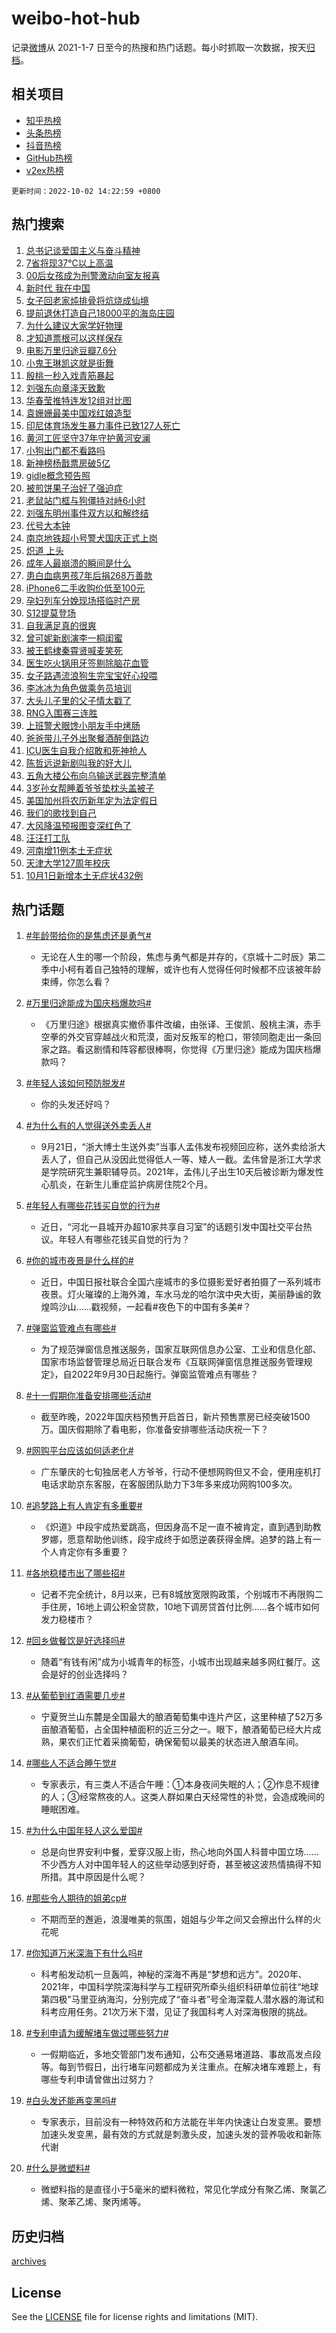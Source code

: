 # weibo-hot-hub

记录[微博](https://www.weibo.com)从 2021-1-7 日至今的热搜和热门话题。每小时抓取一次数据，按天[归档](archives)。

## 相关项目

- [知乎热榜](https://github.com/lonnyzhang423/zhihu-hot-hub)
- [头条热榜](https://github.com/lonnyzhang423/toutiao-hot-hub)
- [抖音热榜](https://github.com/lonnyzhang423/douyin-hot-hub)
- [GitHub热榜](https://github.com/lonnyzhang423/github-hot-hub)
- [v2ex热榜](https://github.com/lonnyzhang423/v2ex-hot-hub)


`更新时间：2022-10-02 14:22:59 +0800`

## 热门搜索

1. [总书记谈爱国主义与奋斗精神](https://m.weibo.cn/search?containerid=100103type%3D1%26t%3D10%26q%3D%23%E6%80%BB%E4%B9%A6%E8%AE%B0%E8%B0%88%E7%88%B1%E5%9B%BD%E4%B8%BB%E4%B9%89%E4%B8%8E%E5%A5%8B%E6%96%97%E7%B2%BE%E7%A5%9E%23&stream_entry_id=51&isnewpage=1&extparam=seat%3D1%26filter_type%3Drealtimehot%26pos%3D0%26cate%3D10103%26dgr%3D0%26c_type%3D51%26display_time%3D1664691778%26pre_seqid%3D1664691505859921328167&luicode=10000011&lfid=106003type%253D25%2526t%253D3%2526disable_hot%253D1%2526filter_type%253Drealtimehot)
1. [7省将现37℃以上高温](https://m.weibo.cn/search?containerid=100103type%3D1%26t%3D10%26q%3D%237%E7%9C%81%E5%B0%86%E7%8E%B037%E2%84%83%E4%BB%A5%E4%B8%8A%E9%AB%98%E6%B8%A9%23&stream_entry_id=31&isnewpage=1&extparam=seat%3D1%26filter_type%3Drealtimehot%26c_type%3D31%26cate%3D0%26flag%3D1%26realpos%3D1%26dgr%3D0%26pos%3D0%26q%3D%25237%25E7%259C%2581%25E5%25B0%2586%25E7%258E%25B037%25E2%2584%2583%25E4%25BB%25A5%25E4%25B8%258A%25E9%25AB%2598%25E6%25B8%25A9%2523%26band_rank%3D1%26lcate%3D5001%26display_time%3D1664691778%26pre_seqid%3D1664691505859921328167&luicode=10000011&lfid=106003type%253D25%2526t%253D3%2526disable_hot%253D1%2526filter_type%253Drealtimehot)
1. [00后女孩成为刑警激动向室友报喜](https://m.weibo.cn/search?containerid=100103type%3D1%26t%3D10%26q%3D%2300%E5%90%8E%E5%A5%B3%E5%AD%A9%E6%88%90%E4%B8%BA%E5%88%91%E8%AD%A6%E6%BF%80%E5%8A%A8%E5%90%91%E5%AE%A4%E5%8F%8B%E6%8A%A5%E5%96%9C%23&stream_entry_id=31&isnewpage=1&extparam=seat%3D1%26filter_type%3Drealtimehot%26c_type%3D31%26cate%3D0%26flag%3D0%26realpos%3D2%26dgr%3D0%26pos%3D1%26q%3D%252300%25E5%2590%258E%25E5%25A5%25B3%25E5%25AD%25A9%25E6%2588%2590%25E4%25B8%25BA%25E5%2588%2591%25E8%25AD%25A6%25E6%25BF%2580%25E5%258A%25A8%25E5%2590%2591%25E5%25AE%25A4%25E5%258F%258B%25E6%258A%25A5%25E5%2596%259C%2523%26band_rank%3D2%26lcate%3D5001%26display_time%3D1664691778%26pre_seqid%3D1664691505859921328167&luicode=10000011&lfid=106003type%253D25%2526t%253D3%2526disable_hot%253D1%2526filter_type%253Drealtimehot)
1. [新时代 我在中国](https://m.weibo.cn/search?containerid=100103type%3D1%26t%3D10%26q%3D%23%E6%96%B0%E6%97%B6%E4%BB%A3+%E6%88%91%E5%9C%A8%E4%B8%AD%E5%9B%BD%23&stream_entry_id=31&isnewpage=1&extparam=seat%3D1%26filter_type%3Drealtimehot%26c_type%3D31%26cate%3D0%26flag%3D0%26realpos%3D3%26dgr%3D0%26pos%3D2%26q%3D%2523%25E6%2596%25B0%25E6%2597%25B6%25E4%25BB%25A3%2520%25E6%2588%2591%25E5%259C%25A8%25E4%25B8%25AD%25E5%259B%25BD%2523%26band_rank%3D3%26lcate%3D5001%26display_time%3D1664691778%26pre_seqid%3D1664691505859921328167&luicode=10000011&lfid=106003type%253D25%2526t%253D3%2526disable_hot%253D1%2526filter_type%253Drealtimehot)
1. [女子回老家炖排骨将炕烧成仙境](https://m.weibo.cn/search?containerid=100103type%3D1%26t%3D10%26q%3D%23%E5%A5%B3%E5%AD%90%E5%9B%9E%E8%80%81%E5%AE%B6%E7%82%96%E6%8E%92%E9%AA%A8%E5%B0%86%E7%82%95%E7%83%A7%E6%88%90%E4%BB%99%E5%A2%83%23&stream_entry_id=31&isnewpage=1&extparam=seat%3D1%26filter_type%3Drealtimehot%26c_type%3D31%26cate%3D0%26flag%3D0%26realpos%3D4%26dgr%3D0%26pos%3D3%26q%3D%2523%25E5%25A5%25B3%25E5%25AD%2590%25E5%259B%259E%25E8%2580%2581%25E5%25AE%25B6%25E7%2582%2596%25E6%258E%2592%25E9%25AA%25A8%25E5%25B0%2586%25E7%2582%2595%25E7%2583%25A7%25E6%2588%2590%25E4%25BB%2599%25E5%25A2%2583%2523%26band_rank%3D4%26lcate%3D5001%26display_time%3D1664691778%26pre_seqid%3D1664691505859921328167&luicode=10000011&lfid=106003type%253D25%2526t%253D3%2526disable_hot%253D1%2526filter_type%253Drealtimehot)
1. [提前退休打造自己18000平的海岛庄园](https://m.weibo.cn/search?containerid=100103type%3D1%26t%3D10%26q%3D%23%E6%8F%90%E5%89%8D%E9%80%80%E4%BC%91%E6%89%93%E9%80%A0%E8%87%AA%E5%B7%B118000%E5%B9%B3%E7%9A%84%E6%B5%B7%E5%B2%9B%E5%BA%84%E5%9B%AD%23&stream_entry_id=31&isnewpage=1&extparam=seat%3D1%26filter_type%3Drealtimehot%26c_type%3D31%26cate%3D0%26flag%3D0%26realpos%3D5%26dgr%3D0%26pos%3D4%26q%3D%2523%25E6%258F%2590%25E5%2589%258D%25E9%2580%2580%25E4%25BC%2591%25E6%2589%2593%25E9%2580%25A0%25E8%2587%25AA%25E5%25B7%25B118000%25E5%25B9%25B3%25E7%259A%2584%25E6%25B5%25B7%25E5%25B2%259B%25E5%25BA%2584%25E5%259B%25AD%2523%26band_rank%3D5%26lcate%3D5001%26display_time%3D1664691778%26pre_seqid%3D1664691505859921328167&luicode=10000011&lfid=106003type%253D25%2526t%253D3%2526disable_hot%253D1%2526filter_type%253Drealtimehot)
1. [为什么建议大家学好物理](https://m.weibo.cn/search?containerid=100103type%3D1%26t%3D10%26q%3D%23%E4%B8%BA%E4%BB%80%E4%B9%88%E5%BB%BA%E8%AE%AE%E5%A4%A7%E5%AE%B6%E5%AD%A6%E5%A5%BD%E7%89%A9%E7%90%86%23&stream_entry_id=31&isnewpage=1&extparam=seat%3D1%26filter_type%3Drealtimehot%26c_type%3D31%26cate%3D0%26flag%3D0%26realpos%3D6%26dgr%3D0%26pos%3D5%26q%3D%2523%25E4%25B8%25BA%25E4%25BB%2580%25E4%25B9%2588%25E5%25BB%25BA%25E8%25AE%25AE%25E5%25A4%25A7%25E5%25AE%25B6%25E5%25AD%25A6%25E5%25A5%25BD%25E7%2589%25A9%25E7%2590%2586%2523%26band_rank%3D6%26lcate%3D5001%26display_time%3D1664691778%26pre_seqid%3D1664691505859921328167&luicode=10000011&lfid=106003type%253D25%2526t%253D3%2526disable_hot%253D1%2526filter_type%253Drealtimehot)
1. [才知道票根可以这样保存](https://m.weibo.cn/search?containerid=100103type%3D1%26t%3D10%26q%3D%23%E6%89%8D%E7%9F%A5%E9%81%93%E7%A5%A8%E6%A0%B9%E5%8F%AF%E4%BB%A5%E8%BF%99%E6%A0%B7%E4%BF%9D%E5%AD%98%23&stream_entry_id=31&isnewpage=1&extparam=seat%3D1%26filter_type%3Drealtimehot%26c_type%3D31%26cate%3D0%26flag%3D0%26realpos%3D7%26dgr%3D0%26pos%3D6%26q%3D%2523%25E6%2589%258D%25E7%259F%25A5%25E9%2581%2593%25E7%25A5%25A8%25E6%25A0%25B9%25E5%258F%25AF%25E4%25BB%25A5%25E8%25BF%2599%25E6%25A0%25B7%25E4%25BF%259D%25E5%25AD%2598%2523%26band_rank%3D7%26lcate%3D5001%26display_time%3D1664691778%26pre_seqid%3D1664691505859921328167&luicode=10000011&lfid=106003type%253D25%2526t%253D3%2526disable_hot%253D1%2526filter_type%253Drealtimehot)
1. [电影万里归途豆瓣7.6分](https://m.weibo.cn/search?containerid=100103type%3D1%26t%3D10%26q%3D%23%E7%94%B5%E5%BD%B1%E4%B8%87%E9%87%8C%E5%BD%92%E9%80%94%E8%B1%86%E7%93%A37.6%E5%88%86%23&stream_entry_id=31&isnewpage=1&extparam=seat%3D1%26filter_type%3Drealtimehot%26c_type%3D31%26cate%3D0%26flag%3D0%26realpos%3D8%26dgr%3D0%26pos%3D7%26q%3D%2523%25E7%2594%25B5%25E5%25BD%25B1%25E4%25B8%2587%25E9%2587%258C%25E5%25BD%2592%25E9%2580%2594%25E8%25B1%2586%25E7%2593%25A37.6%25E5%2588%2586%2523%26band_rank%3D8%26lcate%3D5001%26display_time%3D1664691778%26pre_seqid%3D1664691505859921328167&luicode=10000011&lfid=106003type%253D25%2526t%253D3%2526disable_hot%253D1%2526filter_type%253Drealtimehot)
1. [小鬼王琳凯这就是街舞](https://m.weibo.cn/search?containerid=100103type%3D1%26t%3D10%26q%3D%23%E5%B0%8F%E9%AC%BC%E7%8E%8B%E7%90%B3%E5%87%AF%E8%BF%99%E5%B0%B1%E6%98%AF%E8%A1%97%E8%88%9E%23&stream_entry_id=31&isnewpage=1&extparam=seat%3D1%26filter_type%3Drealtimehot%26c_type%3D31%26cate%3D0%26flag%3D0%26realpos%3D9%26dgr%3D0%26pos%3D8%26q%3D%2523%25E5%25B0%258F%25E9%25AC%25BC%25E7%258E%258B%25E7%2590%25B3%25E5%2587%25AF%25E8%25BF%2599%25E5%25B0%25B1%25E6%2598%25AF%25E8%25A1%2597%25E8%2588%259E%2523%26band_rank%3D9%26lcate%3D5001%26display_time%3D1664691778%26pre_seqid%3D1664691505859921328167&luicode=10000011&lfid=106003type%253D25%2526t%253D3%2526disable_hot%253D1%2526filter_type%253Drealtimehot)
1. [殷桃一秒入戏青筋暴起](https://m.weibo.cn/search?containerid=100103type%3D1%26t%3D10%26q%3D%23%E6%AE%B7%E6%A1%83%E4%B8%80%E7%A7%92%E5%85%A5%E6%88%8F%E9%9D%92%E7%AD%8B%E6%9A%B4%E8%B5%B7%23&stream_entry_id=31&isnewpage=1&extparam=seat%3D1%26filter_type%3Drealtimehot%26c_type%3D31%26cate%3D0%26flag%3D1%26realpos%3D10%26dgr%3D0%26pos%3D9%26q%3D%2523%25E6%25AE%25B7%25E6%25A1%2583%25E4%25B8%2580%25E7%25A7%2592%25E5%2585%25A5%25E6%2588%258F%25E9%259D%2592%25E7%25AD%258B%25E6%259A%25B4%25E8%25B5%25B7%2523%26band_rank%3D10%26lcate%3D5001%26display_time%3D1664691778%26pre_seqid%3D1664691505859921328167&luicode=10000011&lfid=106003type%253D25%2526t%253D3%2526disable_hot%253D1%2526filter_type%253Drealtimehot)
1. [刘强东向章泽天致歉](https://m.weibo.cn/search?containerid=100103type%3D1%26t%3D10%26q%3D%23%E5%88%98%E5%BC%BA%E4%B8%9C%E5%90%91%E7%AB%A0%E6%B3%BD%E5%A4%A9%E8%87%B4%E6%AD%89%23&stream_entry_id=31&isnewpage=1&extparam=seat%3D1%26filter_type%3Drealtimehot%26c_type%3D31%26cate%3D0%26flag%3D1%26realpos%3D11%26dgr%3D0%26pos%3D10%26q%3D%2523%25E5%2588%2598%25E5%25BC%25BA%25E4%25B8%259C%25E5%2590%2591%25E7%25AB%25A0%25E6%25B3%25BD%25E5%25A4%25A9%25E8%2587%25B4%25E6%25AD%2589%2523%26band_rank%3D11%26lcate%3D5001%26display_time%3D1664691778%26pre_seqid%3D1664691505859921328167&luicode=10000011&lfid=106003type%253D25%2526t%253D3%2526disable_hot%253D1%2526filter_type%253Drealtimehot)
1. [华春莹推特连发12组对比图](https://m.weibo.cn/search?containerid=100103type%3D1%26t%3D10%26q%3D%23%E5%8D%8E%E6%98%A5%E8%8E%B9%E6%8E%A8%E7%89%B9%E8%BF%9E%E5%8F%9112%E7%BB%84%E5%AF%B9%E6%AF%94%E5%9B%BE%23&stream_entry_id=31&isnewpage=1&extparam=seat%3D1%26filter_type%3Drealtimehot%26c_type%3D31%26cate%3D0%26flag%3D1%26realpos%3D12%26dgr%3D0%26pos%3D11%26q%3D%2523%25E5%258D%258E%25E6%2598%25A5%25E8%258E%25B9%25E6%258E%25A8%25E7%2589%25B9%25E8%25BF%259E%25E5%258F%259112%25E7%25BB%2584%25E5%25AF%25B9%25E6%25AF%2594%25E5%259B%25BE%2523%26band_rank%3D12%26lcate%3D5001%26display_time%3D1664691778%26pre_seqid%3D1664691505859921328167&luicode=10000011&lfid=106003type%253D25%2526t%253D3%2526disable_hot%253D1%2526filter_type%253Drealtimehot)
1. [袁姗姗最美中国戏红娘造型](https://m.weibo.cn/search?containerid=100103type%3D1%26t%3D10%26q%3D%23%E8%A2%81%E5%A7%97%E5%A7%97%E6%9C%80%E7%BE%8E%E4%B8%AD%E5%9B%BD%E6%88%8F%E7%BA%A2%E5%A8%98%E9%80%A0%E5%9E%8B%23&stream_entry_id=31&isnewpage=1&extparam=seat%3D1%26filter_type%3Drealtimehot%26c_type%3D31%26cate%3D0%26flag%3D0%26realpos%3D13%26dgr%3D0%26pos%3D12%26q%3D%2523%25E8%25A2%2581%25E5%25A7%2597%25E5%25A7%2597%25E6%259C%2580%25E7%25BE%258E%25E4%25B8%25AD%25E5%259B%25BD%25E6%2588%258F%25E7%25BA%25A2%25E5%25A8%2598%25E9%2580%25A0%25E5%259E%258B%2523%26band_rank%3D13%26lcate%3D5001%26display_time%3D1664691778%26pre_seqid%3D1664691505859921328167&luicode=10000011&lfid=106003type%253D25%2526t%253D3%2526disable_hot%253D1%2526filter_type%253Drealtimehot)
1. [印尼体育场发生暴力事件已致127人死亡](https://m.weibo.cn/search?containerid=100103type%3D1%26t%3D10%26q%3D%23%E5%8D%B0%E5%B0%BC%E4%BD%93%E8%82%B2%E5%9C%BA%E5%8F%91%E7%94%9F%E6%9A%B4%E5%8A%9B%E4%BA%8B%E4%BB%B6%E5%B7%B2%E8%87%B4127%E4%BA%BA%E6%AD%BB%E4%BA%A1%23&stream_entry_id=31&isnewpage=1&extparam=seat%3D1%26filter_type%3Drealtimehot%26c_type%3D31%26cate%3D0%26flag%3D0%26realpos%3D14%26dgr%3D0%26pos%3D13%26q%3D%2523%25E5%258D%25B0%25E5%25B0%25BC%25E4%25BD%2593%25E8%2582%25B2%25E5%259C%25BA%25E5%258F%2591%25E7%2594%259F%25E6%259A%25B4%25E5%258A%259B%25E4%25BA%258B%25E4%25BB%25B6%25E5%25B7%25B2%25E8%2587%25B4127%25E4%25BA%25BA%25E6%25AD%25BB%25E4%25BA%25A1%2523%26band_rank%3D14%26lcate%3D5001%26display_time%3D1664691778%26pre_seqid%3D1664691505859921328167&luicode=10000011&lfid=106003type%253D25%2526t%253D3%2526disable_hot%253D1%2526filter_type%253Drealtimehot)
1. [黄河工匠坚守37年守护黄河安澜](https://m.weibo.cn/search?containerid=100103type%3D1%26t%3D10%26q%3D%23%E9%BB%84%E6%B2%B3%E5%B7%A5%E5%8C%A0%E5%9D%9A%E5%AE%8837%E5%B9%B4%E5%AE%88%E6%8A%A4%E9%BB%84%E6%B2%B3%E5%AE%89%E6%BE%9C%23&stream_entry_id=31&isnewpage=1&extparam=seat%3D1%26filter_type%3Drealtimehot%26c_type%3D31%26cate%3D0%26adid%3D167691%26flag%3D0%26realpos%3D15%26dgr%3D0%26pos%3D14%26q%3D%2523%25E9%25BB%2584%25E6%25B2%25B3%25E5%25B7%25A5%25E5%258C%25A0%25E5%259D%259A%25E5%25AE%258837%25E5%25B9%25B4%25E5%25AE%2588%25E6%258A%25A4%25E9%25BB%2584%25E6%25B2%25B3%25E5%25AE%2589%25E6%25BE%259C%2523%26band_rank%3D15%26lcate%3D5001%26display_time%3D1664691778%26pre_seqid%3D1664691505859921328167&luicode=10000011&lfid=106003type%253D25%2526t%253D3%2526disable_hot%253D1%2526filter_type%253Drealtimehot)
1. [小狗出门都不看路吗](https://m.weibo.cn/search?containerid=100103type%3D1%26t%3D10%26q%3D%23%E5%B0%8F%E7%8B%97%E5%87%BA%E9%97%A8%E9%83%BD%E4%B8%8D%E7%9C%8B%E8%B7%AF%E5%90%97%23&stream_entry_id=31&isnewpage=1&extparam=seat%3D1%26filter_type%3Drealtimehot%26c_type%3D31%26cate%3D0%26flag%3D0%26realpos%3D16%26dgr%3D0%26pos%3D15%26q%3D%2523%25E5%25B0%258F%25E7%258B%2597%25E5%2587%25BA%25E9%2597%25A8%25E9%2583%25BD%25E4%25B8%258D%25E7%259C%258B%25E8%25B7%25AF%25E5%2590%2597%2523%26band_rank%3D16%26lcate%3D5001%26display_time%3D1664691778%26pre_seqid%3D1664691505859921328167&luicode=10000011&lfid=106003type%253D25%2526t%253D3%2526disable_hot%253D1%2526filter_type%253Drealtimehot)
1. [新神榜杨戬票房破5亿](https://m.weibo.cn/search?containerid=100103type%3D1%26t%3D10%26q%3D%23%E6%96%B0%E7%A5%9E%E6%A6%9C%E6%9D%A8%E6%88%AC%E7%A5%A8%E6%88%BF%E7%A0%B45%E4%BA%BF%23&stream_entry_id=31&isnewpage=1&extparam=seat%3D1%26filter_type%3Drealtimehot%26c_type%3D31%26cate%3D0%26flag%3D1%26realpos%3D17%26dgr%3D0%26pos%3D16%26q%3D%2523%25E6%2596%25B0%25E7%25A5%259E%25E6%25A6%259C%25E6%259D%25A8%25E6%2588%25AC%25E7%25A5%25A8%25E6%2588%25BF%25E7%25A0%25B45%25E4%25BA%25BF%2523%26band_rank%3D17%26lcate%3D5001%26display_time%3D1664691778%26pre_seqid%3D1664691505859921328167&luicode=10000011&lfid=106003type%253D25%2526t%253D3%2526disable_hot%253D1%2526filter_type%253Drealtimehot)
1. [gidle概念预告照](https://m.weibo.cn/search?containerid=100103type%3D1%26t%3D10%26q%3D%23gidle%E6%A6%82%E5%BF%B5%E9%A2%84%E5%91%8A%E7%85%A7%23&stream_entry_id=31&isnewpage=1&extparam=seat%3D1%26filter_type%3Drealtimehot%26c_type%3D31%26cate%3D0%26flag%3D0%26realpos%3D18%26dgr%3D0%26pos%3D17%26q%3D%2523gidle%25E6%25A6%2582%25E5%25BF%25B5%25E9%25A2%2584%25E5%2591%258A%25E7%2585%25A7%2523%26band_rank%3D18%26lcate%3D5001%26display_time%3D1664691778%26pre_seqid%3D1664691505859921328167&luicode=10000011&lfid=106003type%253D25%2526t%253D3%2526disable_hot%253D1%2526filter_type%253Drealtimehot)
1. [被煎饼果子治好了强迫症](https://m.weibo.cn/search?containerid=100103type%3D1%26t%3D10%26q%3D%23%E8%A2%AB%E7%85%8E%E9%A5%BC%E6%9E%9C%E5%AD%90%E6%B2%BB%E5%A5%BD%E4%BA%86%E5%BC%BA%E8%BF%AB%E7%97%87%23&stream_entry_id=31&isnewpage=1&extparam=seat%3D1%26filter_type%3Drealtimehot%26c_type%3D31%26cate%3D0%26flag%3D0%26realpos%3D19%26dgr%3D0%26pos%3D18%26q%3D%2523%25E8%25A2%25AB%25E7%2585%258E%25E9%25A5%25BC%25E6%259E%259C%25E5%25AD%2590%25E6%25B2%25BB%25E5%25A5%25BD%25E4%25BA%2586%25E5%25BC%25BA%25E8%25BF%25AB%25E7%2597%2587%2523%26band_rank%3D19%26lcate%3D5001%26display_time%3D1664691778%26pre_seqid%3D1664691505859921328167&luicode=10000011&lfid=106003type%253D25%2526t%253D3%2526disable_hot%253D1%2526filter_type%253Drealtimehot)
1. [老鼠站门框与狗僵持对峙6小时](https://m.weibo.cn/search?containerid=100103type%3D1%26t%3D10%26q%3D%23%E8%80%81%E9%BC%A0%E7%AB%99%E9%97%A8%E6%A1%86%E4%B8%8E%E7%8B%97%E5%83%B5%E6%8C%81%E5%AF%B9%E5%B3%996%E5%B0%8F%E6%97%B6%23&stream_entry_id=31&isnewpage=1&extparam=seat%3D1%26filter_type%3Drealtimehot%26c_type%3D31%26cate%3D0%26flag%3D1%26realpos%3D20%26dgr%3D0%26pos%3D19%26q%3D%2523%25E8%2580%2581%25E9%25BC%25A0%25E7%25AB%2599%25E9%2597%25A8%25E6%25A1%2586%25E4%25B8%258E%25E7%258B%2597%25E5%2583%25B5%25E6%258C%2581%25E5%25AF%25B9%25E5%25B3%25996%25E5%25B0%258F%25E6%2597%25B6%2523%26band_rank%3D20%26lcate%3D5001%26display_time%3D1664691778%26pre_seqid%3D1664691505859921328167&luicode=10000011&lfid=106003type%253D25%2526t%253D3%2526disable_hot%253D1%2526filter_type%253Drealtimehot)
1. [刘强东明州事件双方以和解终结](https://m.weibo.cn/search?containerid=100103type%3D1%26t%3D10%26q%3D%23%E5%88%98%E5%BC%BA%E4%B8%9C%E6%98%8E%E5%B7%9E%E4%BA%8B%E4%BB%B6%E5%8F%8C%E6%96%B9%E4%BB%A5%E5%92%8C%E8%A7%A3%E7%BB%88%E7%BB%93%23&stream_entry_id=31&isnewpage=1&extparam=seat%3D1%26filter_type%3Drealtimehot%26c_type%3D31%26cate%3D0%26flag%3D2%26realpos%3D21%26dgr%3D0%26pos%3D20%26q%3D%2523%25E5%2588%2598%25E5%25BC%25BA%25E4%25B8%259C%25E6%2598%258E%25E5%25B7%259E%25E4%25BA%258B%25E4%25BB%25B6%25E5%258F%258C%25E6%2596%25B9%25E4%25BB%25A5%25E5%2592%258C%25E8%25A7%25A3%25E7%25BB%2588%25E7%25BB%2593%2523%26band_rank%3D21%26lcate%3D5001%26display_time%3D1664691778%26pre_seqid%3D1664691505859921328167&luicode=10000011&lfid=106003type%253D25%2526t%253D3%2526disable_hot%253D1%2526filter_type%253Drealtimehot)
1. [代号大本钟](https://m.weibo.cn/search?containerid=100103type%3D1%26t%3D10%26q%3D%23%E4%BB%A3%E5%8F%B7%E5%A4%A7%E6%9C%AC%E9%92%9F%23&stream_entry_id=31&isnewpage=1&extparam=seat%3D1%26filter_type%3Drealtimehot%26c_type%3D31%26cate%3D0%26flag%3D1%26realpos%3D22%26dgr%3D0%26pos%3D21%26q%3D%2523%25E4%25BB%25A3%25E5%258F%25B7%25E5%25A4%25A7%25E6%259C%25AC%25E9%2592%259F%2523%26band_rank%3D22%26lcate%3D5001%26display_time%3D1664691778%26pre_seqid%3D1664691505859921328167&luicode=10000011&lfid=106003type%253D25%2526t%253D3%2526disable_hot%253D1%2526filter_type%253Drealtimehot)
1. [南京地铁超小号警犬国庆正式上岗](https://m.weibo.cn/search?containerid=100103type%3D1%26t%3D10%26q%3D%23%E5%8D%97%E4%BA%AC%E5%9C%B0%E9%93%81%E8%B6%85%E5%B0%8F%E5%8F%B7%E8%AD%A6%E7%8A%AC%E5%9B%BD%E5%BA%86%E6%AD%A3%E5%BC%8F%E4%B8%8A%E5%B2%97%23&stream_entry_id=31&isnewpage=1&extparam=seat%3D1%26filter_type%3Drealtimehot%26c_type%3D31%26cate%3D0%26flag%3D0%26realpos%3D23%26dgr%3D0%26pos%3D22%26q%3D%2523%25E5%258D%2597%25E4%25BA%25AC%25E5%259C%25B0%25E9%2593%2581%25E8%25B6%2585%25E5%25B0%258F%25E5%258F%25B7%25E8%25AD%25A6%25E7%258A%25AC%25E5%259B%25BD%25E5%25BA%2586%25E6%25AD%25A3%25E5%25BC%258F%25E4%25B8%258A%25E5%25B2%2597%2523%26band_rank%3D23%26lcate%3D5001%26display_time%3D1664691778%26pre_seqid%3D1664691505859921328167&luicode=10000011&lfid=106003type%253D25%2526t%253D3%2526disable_hot%253D1%2526filter_type%253Drealtimehot)
1. [炽道 上头](https://m.weibo.cn/search?containerid=100103type%3D1%26t%3D10%26q%3D%E7%82%BD%E9%81%93+%E4%B8%8A%E5%A4%B4&stream_entry_id=31&isnewpage=1&extparam=seat%3D1%26filter_type%3Drealtimehot%26c_type%3D31%26cate%3D0%26flag%3D0%26realpos%3D24%26dgr%3D0%26pos%3D23%26q%3D%25E7%2582%25BD%25E9%2581%2593%2520%25E4%25B8%258A%25E5%25A4%25B4%26band_rank%3D24%26lcate%3D5001%26display_time%3D1664691778%26pre_seqid%3D1664691505859921328167&luicode=10000011&lfid=106003type%253D25%2526t%253D3%2526disable_hot%253D1%2526filter_type%253Drealtimehot)
1. [成年人最崩溃的瞬间是什么](https://m.weibo.cn/search?containerid=100103type%3D1%26t%3D10%26q%3D%23%E6%88%90%E5%B9%B4%E4%BA%BA%E6%9C%80%E5%B4%A9%E6%BA%83%E7%9A%84%E7%9E%AC%E9%97%B4%E6%98%AF%E4%BB%80%E4%B9%88%23&stream_entry_id=31&isnewpage=1&extparam=seat%3D1%26filter_type%3Drealtimehot%26c_type%3D31%26cate%3D0%26flag%3D0%26realpos%3D25%26dgr%3D0%26pos%3D24%26q%3D%2523%25E6%2588%2590%25E5%25B9%25B4%25E4%25BA%25BA%25E6%259C%2580%25E5%25B4%25A9%25E6%25BA%2583%25E7%259A%2584%25E7%259E%25AC%25E9%2597%25B4%25E6%2598%25AF%25E4%25BB%2580%25E4%25B9%2588%2523%26band_rank%3D25%26lcate%3D5001%26display_time%3D1664691778%26pre_seqid%3D1664691505859921328167&luicode=10000011&lfid=106003type%253D25%2526t%253D3%2526disable_hot%253D1%2526filter_type%253Drealtimehot)
1. [患白血病男孩7年后捐268万善款](https://m.weibo.cn/search?containerid=100103type%3D1%26t%3D10%26q%3D%23%E6%82%A3%E7%99%BD%E8%A1%80%E7%97%85%E7%94%B7%E5%AD%A97%E5%B9%B4%E5%90%8E%E6%8D%90268%E4%B8%87%E5%96%84%E6%AC%BE%23&stream_entry_id=31&isnewpage=1&extparam=seat%3D1%26filter_type%3Drealtimehot%26c_type%3D31%26cate%3D0%26flag%3D1%26realpos%3D26%26dgr%3D0%26pos%3D25%26q%3D%2523%25E6%2582%25A3%25E7%2599%25BD%25E8%25A1%2580%25E7%2597%2585%25E7%2594%25B7%25E5%25AD%25A97%25E5%25B9%25B4%25E5%2590%258E%25E6%258D%2590268%25E4%25B8%2587%25E5%2596%2584%25E6%25AC%25BE%2523%26band_rank%3D26%26lcate%3D5001%26display_time%3D1664691778%26pre_seqid%3D1664691505859921328167&luicode=10000011&lfid=106003type%253D25%2526t%253D3%2526disable_hot%253D1%2526filter_type%253Drealtimehot)
1. [iPhone6二手收购价低至100元](https://m.weibo.cn/search?containerid=100103type%3D1%26t%3D10%26q%3D%23iPhone6%E4%BA%8C%E6%89%8B%E6%94%B6%E8%B4%AD%E4%BB%B7%E4%BD%8E%E8%87%B3100%E5%85%83%23&stream_entry_id=31&isnewpage=1&extparam=seat%3D1%26filter_type%3Drealtimehot%26c_type%3D31%26cate%3D0%26flag%3D0%26realpos%3D27%26dgr%3D0%26pos%3D26%26q%3D%2523iPhone6%25E4%25BA%258C%25E6%2589%258B%25E6%2594%25B6%25E8%25B4%25AD%25E4%25BB%25B7%25E4%25BD%258E%25E8%2587%25B3100%25E5%2585%2583%2523%26band_rank%3D27%26lcate%3D5001%26display_time%3D1664691778%26pre_seqid%3D1664691505859921328167&luicode=10000011&lfid=106003type%253D25%2526t%253D3%2526disable_hot%253D1%2526filter_type%253Drealtimehot)
1. [孕妇列车分娩现场搭临时产房](https://m.weibo.cn/search?containerid=100103type%3D1%26t%3D10%26q%3D%23%E5%AD%95%E5%A6%87%E5%88%97%E8%BD%A6%E5%88%86%E5%A8%A9%E7%8E%B0%E5%9C%BA%E6%90%AD%E4%B8%B4%E6%97%B6%E4%BA%A7%E6%88%BF%23&stream_entry_id=31&isnewpage=1&extparam=seat%3D1%26filter_type%3Drealtimehot%26c_type%3D31%26cate%3D0%26flag%3D0%26realpos%3D28%26dgr%3D0%26pos%3D27%26q%3D%2523%25E5%25AD%2595%25E5%25A6%2587%25E5%2588%2597%25E8%25BD%25A6%25E5%2588%2586%25E5%25A8%25A9%25E7%258E%25B0%25E5%259C%25BA%25E6%2590%25AD%25E4%25B8%25B4%25E6%2597%25B6%25E4%25BA%25A7%25E6%2588%25BF%2523%26band_rank%3D28%26lcate%3D5001%26display_time%3D1664691778%26pre_seqid%3D1664691505859921328167&luicode=10000011&lfid=106003type%253D25%2526t%253D3%2526disable_hot%253D1%2526filter_type%253Drealtimehot)
1. [S12提莫登场](https://m.weibo.cn/search?containerid=100103type%3D1%26t%3D10%26q%3D%23S12%E6%8F%90%E8%8E%AB%E7%99%BB%E5%9C%BA%23&stream_entry_id=31&isnewpage=1&extparam=seat%3D1%26filter_type%3Drealtimehot%26c_type%3D31%26cate%3D0%26flag%3D0%26realpos%3D29%26dgr%3D0%26pos%3D28%26q%3D%2523S12%25E6%258F%2590%25E8%258E%25AB%25E7%2599%25BB%25E5%259C%25BA%2523%26band_rank%3D29%26lcate%3D5001%26display_time%3D1664691778%26pre_seqid%3D1664691505859921328167&luicode=10000011&lfid=106003type%253D25%2526t%253D3%2526disable_hot%253D1%2526filter_type%253Drealtimehot)
1. [自我满足真的很爽](https://m.weibo.cn/search?containerid=100103type%3D1%26t%3D10%26q%3D%23%E8%87%AA%E6%88%91%E6%BB%A1%E8%B6%B3%E7%9C%9F%E7%9A%84%E5%BE%88%E7%88%BD%23&stream_entry_id=31&isnewpage=1&extparam=seat%3D1%26filter_type%3Drealtimehot%26c_type%3D31%26cate%3D0%26flag%3D0%26realpos%3D30%26dgr%3D0%26pos%3D29%26q%3D%2523%25E8%2587%25AA%25E6%2588%2591%25E6%25BB%25A1%25E8%25B6%25B3%25E7%259C%259F%25E7%259A%2584%25E5%25BE%2588%25E7%2588%25BD%2523%26band_rank%3D30%26lcate%3D5001%26display_time%3D1664691778%26pre_seqid%3D1664691505859921328167&luicode=10000011&lfid=106003type%253D25%2526t%253D3%2526disable_hot%253D1%2526filter_type%253Drealtimehot)
1. [曾可妮新剧演李一桐闺蜜](https://m.weibo.cn/search?containerid=100103type%3D1%26t%3D10%26q%3D%23%E6%9B%BE%E5%8F%AF%E5%A6%AE%E6%96%B0%E5%89%A7%E6%BC%94%E6%9D%8E%E4%B8%80%E6%A1%90%E9%97%BA%E8%9C%9C%23&stream_entry_id=31&isnewpage=1&extparam=seat%3D1%26filter_type%3Drealtimehot%26c_type%3D31%26cate%3D0%26flag%3D0%26realpos%3D31%26dgr%3D0%26pos%3D30%26q%3D%2523%25E6%259B%25BE%25E5%258F%25AF%25E5%25A6%25AE%25E6%2596%25B0%25E5%2589%25A7%25E6%25BC%2594%25E6%259D%258E%25E4%25B8%2580%25E6%25A1%2590%25E9%2597%25BA%25E8%259C%259C%2523%26band_rank%3D31%26lcate%3D5001%26display_time%3D1664691778%26pre_seqid%3D1664691505859921328167&luicode=10000011&lfid=106003type%253D25%2526t%253D3%2526disable_hot%253D1%2526filter_type%253Drealtimehot)
1. [被王鹤棣秦霄贤喊麦笑死](https://m.weibo.cn/search?containerid=100103type%3D1%26t%3D10%26q%3D%23%E8%A2%AB%E7%8E%8B%E9%B9%A4%E6%A3%A3%E7%A7%A6%E9%9C%84%E8%B4%A4%E5%96%8A%E9%BA%A6%E7%AC%91%E6%AD%BB%23&stream_entry_id=31&isnewpage=1&extparam=seat%3D1%26filter_type%3Drealtimehot%26c_type%3D31%26cate%3D0%26flag%3D0%26realpos%3D32%26dgr%3D0%26pos%3D31%26q%3D%2523%25E8%25A2%25AB%25E7%258E%258B%25E9%25B9%25A4%25E6%25A3%25A3%25E7%25A7%25A6%25E9%259C%2584%25E8%25B4%25A4%25E5%2596%258A%25E9%25BA%25A6%25E7%25AC%2591%25E6%25AD%25BB%2523%26band_rank%3D32%26lcate%3D5001%26display_time%3D1664691778%26pre_seqid%3D1664691505859921328167&luicode=10000011&lfid=106003type%253D25%2526t%253D3%2526disable_hot%253D1%2526filter_type%253Drealtimehot)
1. [医生吃火锅用牙签剔除脑花血管](https://m.weibo.cn/search?containerid=100103type%3D1%26t%3D10%26q%3D%23%E5%8C%BB%E7%94%9F%E5%90%83%E7%81%AB%E9%94%85%E7%94%A8%E7%89%99%E7%AD%BE%E5%89%94%E9%99%A4%E8%84%91%E8%8A%B1%E8%A1%80%E7%AE%A1%23&stream_entry_id=31&isnewpage=1&extparam=seat%3D1%26filter_type%3Drealtimehot%26c_type%3D31%26cate%3D0%26flag%3D0%26realpos%3D33%26dgr%3D0%26pos%3D32%26q%3D%2523%25E5%258C%25BB%25E7%2594%259F%25E5%2590%2583%25E7%2581%25AB%25E9%2594%2585%25E7%2594%25A8%25E7%2589%2599%25E7%25AD%25BE%25E5%2589%2594%25E9%2599%25A4%25E8%2584%2591%25E8%258A%25B1%25E8%25A1%2580%25E7%25AE%25A1%2523%26band_rank%3D33%26lcate%3D5001%26display_time%3D1664691778%26pre_seqid%3D1664691505859921328167&luicode=10000011&lfid=106003type%253D25%2526t%253D3%2526disable_hot%253D1%2526filter_type%253Drealtimehot)
1. [女子路遇流浪狗生完宝宝好心投喂](https://m.weibo.cn/search?containerid=100103type%3D1%26t%3D10%26q%3D%23%E5%A5%B3%E5%AD%90%E8%B7%AF%E9%81%87%E6%B5%81%E6%B5%AA%E7%8B%97%E7%94%9F%E5%AE%8C%E5%AE%9D%E5%AE%9D%E5%A5%BD%E5%BF%83%E6%8A%95%E5%96%82%23&stream_entry_id=31&isnewpage=1&extparam=seat%3D1%26filter_type%3Drealtimehot%26c_type%3D31%26cate%3D0%26flag%3D1%26realpos%3D34%26dgr%3D0%26pos%3D33%26q%3D%2523%25E5%25A5%25B3%25E5%25AD%2590%25E8%25B7%25AF%25E9%2581%2587%25E6%25B5%2581%25E6%25B5%25AA%25E7%258B%2597%25E7%2594%259F%25E5%25AE%258C%25E5%25AE%259D%25E5%25AE%259D%25E5%25A5%25BD%25E5%25BF%2583%25E6%258A%2595%25E5%2596%2582%2523%26band_rank%3D34%26lcate%3D5001%26display_time%3D1664691778%26pre_seqid%3D1664691505859921328167&luicode=10000011&lfid=106003type%253D25%2526t%253D3%2526disable_hot%253D1%2526filter_type%253Drealtimehot)
1. [李冰冰为角色做乘务员培训](https://m.weibo.cn/search?containerid=100103type%3D1%26t%3D10%26q%3D%23%E6%9D%8E%E5%86%B0%E5%86%B0%E4%B8%BA%E8%A7%92%E8%89%B2%E5%81%9A%E4%B9%98%E5%8A%A1%E5%91%98%E5%9F%B9%E8%AE%AD%23&stream_entry_id=31&isnewpage=1&extparam=seat%3D1%26filter_type%3Drealtimehot%26c_type%3D31%26cate%3D0%26flag%3D1%26realpos%3D35%26dgr%3D0%26pos%3D34%26q%3D%2523%25E6%259D%258E%25E5%2586%25B0%25E5%2586%25B0%25E4%25B8%25BA%25E8%25A7%2592%25E8%2589%25B2%25E5%2581%259A%25E4%25B9%2598%25E5%258A%25A1%25E5%2591%2598%25E5%259F%25B9%25E8%25AE%25AD%2523%26band_rank%3D35%26lcate%3D5001%26display_time%3D1664691778%26pre_seqid%3D1664691505859921328167&luicode=10000011&lfid=106003type%253D25%2526t%253D3%2526disable_hot%253D1%2526filter_type%253Drealtimehot)
1. [大头儿子里的父子情太戳了](https://m.weibo.cn/search?containerid=100103type%3D1%26t%3D10%26q%3D%23%E5%A4%A7%E5%A4%B4%E5%84%BF%E5%AD%90%E9%87%8C%E7%9A%84%E7%88%B6%E5%AD%90%E6%83%85%E5%A4%AA%E6%88%B3%E4%BA%86%23&stream_entry_id=31&isnewpage=1&extparam=seat%3D1%26filter_type%3Drealtimehot%26c_type%3D31%26cate%3D0%26flag%3D0%26realpos%3D36%26dgr%3D0%26pos%3D35%26q%3D%2523%25E5%25A4%25A7%25E5%25A4%25B4%25E5%2584%25BF%25E5%25AD%2590%25E9%2587%258C%25E7%259A%2584%25E7%2588%25B6%25E5%25AD%2590%25E6%2583%2585%25E5%25A4%25AA%25E6%2588%25B3%25E4%25BA%2586%2523%26band_rank%3D36%26lcate%3D5001%26display_time%3D1664691778%26pre_seqid%3D1664691505859921328167&luicode=10000011&lfid=106003type%253D25%2526t%253D3%2526disable_hot%253D1%2526filter_type%253Drealtimehot)
1. [RNG入围赛三连胜](https://m.weibo.cn/search?containerid=100103type%3D1%26t%3D10%26q%3D%23RNG%E5%85%A5%E5%9B%B4%E8%B5%9B%E4%B8%89%E8%BF%9E%E8%83%9C%23&stream_entry_id=31&isnewpage=1&extparam=seat%3D1%26filter_type%3Drealtimehot%26c_type%3D31%26cate%3D0%26flag%3D0%26realpos%3D37%26dgr%3D0%26pos%3D36%26q%3D%2523RNG%25E5%2585%25A5%25E5%259B%25B4%25E8%25B5%259B%25E4%25B8%2589%25E8%25BF%259E%25E8%2583%259C%2523%26band_rank%3D37%26lcate%3D5001%26display_time%3D1664691778%26pre_seqid%3D1664691505859921328167&luicode=10000011&lfid=106003type%253D25%2526t%253D3%2526disable_hot%253D1%2526filter_type%253Drealtimehot)
1. [上班警犬眼馋小朋友手中烤肠](https://m.weibo.cn/search?containerid=100103type%3D1%26t%3D10%26q%3D%23%E4%B8%8A%E7%8F%AD%E8%AD%A6%E7%8A%AC%E7%9C%BC%E9%A6%8B%E5%B0%8F%E6%9C%8B%E5%8F%8B%E6%89%8B%E4%B8%AD%E7%83%A4%E8%82%A0%23&stream_entry_id=31&isnewpage=1&extparam=seat%3D1%26filter_type%3Drealtimehot%26c_type%3D31%26cate%3D0%26flag%3D0%26realpos%3D38%26dgr%3D0%26pos%3D37%26q%3D%2523%25E4%25B8%258A%25E7%258F%25AD%25E8%25AD%25A6%25E7%258A%25AC%25E7%259C%25BC%25E9%25A6%258B%25E5%25B0%258F%25E6%259C%258B%25E5%258F%258B%25E6%2589%258B%25E4%25B8%25AD%25E7%2583%25A4%25E8%2582%25A0%2523%26band_rank%3D38%26lcate%3D5001%26display_time%3D1664691778%26pre_seqid%3D1664691505859921328167&luicode=10000011&lfid=106003type%253D25%2526t%253D3%2526disable_hot%253D1%2526filter_type%253Drealtimehot)
1. [爸爸带儿子外出聚餐酒醉倒路边](https://m.weibo.cn/search?containerid=100103type%3D1%26t%3D10%26q%3D%23%E7%88%B8%E7%88%B8%E5%B8%A6%E5%84%BF%E5%AD%90%E5%A4%96%E5%87%BA%E8%81%9A%E9%A4%90%E9%85%92%E9%86%89%E5%80%92%E8%B7%AF%E8%BE%B9%23&stream_entry_id=31&isnewpage=1&extparam=seat%3D1%26filter_type%3Drealtimehot%26c_type%3D31%26cate%3D0%26flag%3D0%26realpos%3D39%26dgr%3D0%26pos%3D38%26q%3D%2523%25E7%2588%25B8%25E7%2588%25B8%25E5%25B8%25A6%25E5%2584%25BF%25E5%25AD%2590%25E5%25A4%2596%25E5%2587%25BA%25E8%2581%259A%25E9%25A4%2590%25E9%2585%2592%25E9%2586%2589%25E5%2580%2592%25E8%25B7%25AF%25E8%25BE%25B9%2523%26band_rank%3D39%26lcate%3D5001%26display_time%3D1664691778%26pre_seqid%3D1664691505859921328167&luicode=10000011&lfid=106003type%253D25%2526t%253D3%2526disable_hot%253D1%2526filter_type%253Drealtimehot)
1. [ICU医生自我介绍敢和死神抢人](https://m.weibo.cn/search?containerid=100103type%3D1%26t%3D10%26q%3D%23ICU%E5%8C%BB%E7%94%9F%E8%87%AA%E6%88%91%E4%BB%8B%E7%BB%8D%E6%95%A2%E5%92%8C%E6%AD%BB%E7%A5%9E%E6%8A%A2%E4%BA%BA%23&stream_entry_id=31&isnewpage=1&extparam=seat%3D1%26filter_type%3Drealtimehot%26c_type%3D31%26cate%3D0%26flag%3D0%26realpos%3D40%26dgr%3D0%26pos%3D39%26q%3D%2523ICU%25E5%258C%25BB%25E7%2594%259F%25E8%2587%25AA%25E6%2588%2591%25E4%25BB%258B%25E7%25BB%258D%25E6%2595%25A2%25E5%2592%258C%25E6%25AD%25BB%25E7%25A5%259E%25E6%258A%25A2%25E4%25BA%25BA%2523%26band_rank%3D40%26lcate%3D5001%26display_time%3D1664691778%26pre_seqid%3D1664691505859921328167&luicode=10000011&lfid=106003type%253D25%2526t%253D3%2526disable_hot%253D1%2526filter_type%253Drealtimehot)
1. [陈哲远说新剧叫我的好大儿](https://m.weibo.cn/search?containerid=100103type%3D1%26t%3D10%26q%3D%23%E9%99%88%E5%93%B2%E8%BF%9C%E8%AF%B4%E6%96%B0%E5%89%A7%E5%8F%AB%E6%88%91%E7%9A%84%E5%A5%BD%E5%A4%A7%E5%84%BF%23&stream_entry_id=31&isnewpage=1&extparam=seat%3D1%26filter_type%3Drealtimehot%26c_type%3D31%26cate%3D0%26flag%3D0%26realpos%3D41%26dgr%3D0%26pos%3D40%26q%3D%2523%25E9%2599%2588%25E5%2593%25B2%25E8%25BF%259C%25E8%25AF%25B4%25E6%2596%25B0%25E5%2589%25A7%25E5%258F%25AB%25E6%2588%2591%25E7%259A%2584%25E5%25A5%25BD%25E5%25A4%25A7%25E5%2584%25BF%2523%26band_rank%3D41%26lcate%3D5001%26display_time%3D1664691778%26pre_seqid%3D1664691505859921328167&luicode=10000011&lfid=106003type%253D25%2526t%253D3%2526disable_hot%253D1%2526filter_type%253Drealtimehot)
1. [五角大楼公布向乌输送武器完整清单](https://m.weibo.cn/search?containerid=100103type%3D1%26t%3D10%26q%3D%23%E4%BA%94%E8%A7%92%E5%A4%A7%E6%A5%BC%E5%85%AC%E5%B8%83%E5%90%91%E4%B9%8C%E8%BE%93%E9%80%81%E6%AD%A6%E5%99%A8%E5%AE%8C%E6%95%B4%E6%B8%85%E5%8D%95%23&stream_entry_id=31&isnewpage=1&extparam=seat%3D1%26filter_type%3Drealtimehot%26c_type%3D31%26cate%3D0%26flag%3D0%26realpos%3D42%26dgr%3D0%26pos%3D41%26q%3D%2523%25E4%25BA%2594%25E8%25A7%2592%25E5%25A4%25A7%25E6%25A5%25BC%25E5%2585%25AC%25E5%25B8%2583%25E5%2590%2591%25E4%25B9%258C%25E8%25BE%2593%25E9%2580%2581%25E6%25AD%25A6%25E5%2599%25A8%25E5%25AE%258C%25E6%2595%25B4%25E6%25B8%2585%25E5%258D%2595%2523%26band_rank%3D42%26lcate%3D5001%26display_time%3D1664691778%26pre_seqid%3D1664691505859921328167&luicode=10000011&lfid=106003type%253D25%2526t%253D3%2526disable_hot%253D1%2526filter_type%253Drealtimehot)
1. [3岁孙女帮睡着爷爷垫枕头盖被子](https://m.weibo.cn/search?containerid=100103type%3D1%26t%3D10%26q%3D%233%E5%B2%81%E5%AD%99%E5%A5%B3%E5%B8%AE%E7%9D%A1%E7%9D%80%E7%88%B7%E7%88%B7%E5%9E%AB%E6%9E%95%E5%A4%B4%E7%9B%96%E8%A2%AB%E5%AD%90%23&stream_entry_id=31&isnewpage=1&extparam=seat%3D1%26filter_type%3Drealtimehot%26c_type%3D31%26cate%3D0%26flag%3D0%26realpos%3D43%26dgr%3D0%26pos%3D42%26q%3D%25233%25E5%25B2%2581%25E5%25AD%2599%25E5%25A5%25B3%25E5%25B8%25AE%25E7%259D%25A1%25E7%259D%2580%25E7%2588%25B7%25E7%2588%25B7%25E5%259E%25AB%25E6%259E%2595%25E5%25A4%25B4%25E7%259B%2596%25E8%25A2%25AB%25E5%25AD%2590%2523%26band_rank%3D43%26lcate%3D5001%26display_time%3D1664691778%26pre_seqid%3D1664691505859921328167&luicode=10000011&lfid=106003type%253D25%2526t%253D3%2526disable_hot%253D1%2526filter_type%253Drealtimehot)
1. [美国加州将农历新年定为法定假日](https://m.weibo.cn/search?containerid=100103type%3D1%26t%3D10%26q%3D%23%E7%BE%8E%E5%9B%BD%E5%8A%A0%E5%B7%9E%E5%B0%86%E5%86%9C%E5%8E%86%E6%96%B0%E5%B9%B4%E5%AE%9A%E4%B8%BA%E6%B3%95%E5%AE%9A%E5%81%87%E6%97%A5%23&stream_entry_id=31&isnewpage=1&extparam=seat%3D1%26filter_type%3Drealtimehot%26c_type%3D31%26cate%3D0%26flag%3D0%26realpos%3D44%26dgr%3D0%26pos%3D43%26q%3D%2523%25E7%25BE%258E%25E5%259B%25BD%25E5%258A%25A0%25E5%25B7%259E%25E5%25B0%2586%25E5%2586%259C%25E5%258E%2586%25E6%2596%25B0%25E5%25B9%25B4%25E5%25AE%259A%25E4%25B8%25BA%25E6%25B3%2595%25E5%25AE%259A%25E5%2581%2587%25E6%2597%25A5%2523%26band_rank%3D44%26lcate%3D5001%26display_time%3D1664691778%26pre_seqid%3D1664691505859921328167&luicode=10000011&lfid=106003type%253D25%2526t%253D3%2526disable_hot%253D1%2526filter_type%253Drealtimehot)
1. [我们的歌找到自己](https://m.weibo.cn/search?containerid=100103type%3D1%26t%3D10%26q%3D%23%E6%88%91%E4%BB%AC%E7%9A%84%E6%AD%8C%E6%89%BE%E5%88%B0%E8%87%AA%E5%B7%B1%23&stream_entry_id=31&isnewpage=1&extparam=seat%3D1%26filter_type%3Drealtimehot%26c_type%3D31%26cate%3D0%26flag%3D1%26realpos%3D45%26dgr%3D0%26pos%3D44%26q%3D%2523%25E6%2588%2591%25E4%25BB%25AC%25E7%259A%2584%25E6%25AD%258C%25E6%2589%25BE%25E5%2588%25B0%25E8%2587%25AA%25E5%25B7%25B1%2523%26band_rank%3D45%26lcate%3D5001%26display_time%3D1664691778%26pre_seqid%3D1664691505859921328167&luicode=10000011&lfid=106003type%253D25%2526t%253D3%2526disable_hot%253D1%2526filter_type%253Drealtimehot)
1. [大风降温预报图变深红色了](https://m.weibo.cn/search?containerid=100103type%3D1%26t%3D10%26q%3D%23%E5%A4%A7%E9%A3%8E%E9%99%8D%E6%B8%A9%E9%A2%84%E6%8A%A5%E5%9B%BE%E5%8F%98%E6%B7%B1%E7%BA%A2%E8%89%B2%E4%BA%86%23&stream_entry_id=31&isnewpage=1&extparam=seat%3D1%26filter_type%3Drealtimehot%26c_type%3D31%26cate%3D0%26flag%3D1%26realpos%3D46%26dgr%3D0%26pos%3D45%26q%3D%2523%25E5%25A4%25A7%25E9%25A3%258E%25E9%2599%258D%25E6%25B8%25A9%25E9%25A2%2584%25E6%258A%25A5%25E5%259B%25BE%25E5%258F%2598%25E6%25B7%25B1%25E7%25BA%25A2%25E8%2589%25B2%25E4%25BA%2586%2523%26band_rank%3D46%26lcate%3D5001%26display_time%3D1664691778%26pre_seqid%3D1664691505859921328167&luicode=10000011&lfid=106003type%253D25%2526t%253D3%2526disable_hot%253D1%2526filter_type%253Drealtimehot)
1. [汪汪打工队](https://m.weibo.cn/search?containerid=100103type%3D1%26t%3D10%26q%3D%23%E6%B1%AA%E6%B1%AA%E6%89%93%E5%B7%A5%E9%98%9F%23&stream_entry_id=31&isnewpage=1&extparam=seat%3D1%26filter_type%3Drealtimehot%26c_type%3D31%26cate%3D0%26flag%3D0%26realpos%3D47%26dgr%3D0%26pos%3D46%26q%3D%2523%25E6%25B1%25AA%25E6%25B1%25AA%25E6%2589%2593%25E5%25B7%25A5%25E9%2598%259F%2523%26band_rank%3D47%26lcate%3D5001%26display_time%3D1664691778%26pre_seqid%3D1664691505859921328167&luicode=10000011&lfid=106003type%253D25%2526t%253D3%2526disable_hot%253D1%2526filter_type%253Drealtimehot)
1. [河南增11例本土无症状](https://m.weibo.cn/search?containerid=100103type%3D1%26t%3D10%26q%3D%23%E6%B2%B3%E5%8D%97%E5%A2%9E11%E4%BE%8B%E6%9C%AC%E5%9C%9F%E6%97%A0%E7%97%87%E7%8A%B6%23&stream_entry_id=31&isnewpage=1&extparam=seat%3D1%26filter_type%3Drealtimehot%26c_type%3D31%26cate%3D0%26flag%3D0%26realpos%3D48%26dgr%3D0%26pos%3D47%26q%3D%2523%25E6%25B2%25B3%25E5%258D%2597%25E5%25A2%259E11%25E4%25BE%258B%25E6%259C%25AC%25E5%259C%259F%25E6%2597%25A0%25E7%2597%2587%25E7%258A%25B6%2523%26band_rank%3D48%26lcate%3D5001%26display_time%3D1664691778%26pre_seqid%3D1664691505859921328167&luicode=10000011&lfid=106003type%253D25%2526t%253D3%2526disable_hot%253D1%2526filter_type%253Drealtimehot)
1. [天津大学127周年校庆](https://m.weibo.cn/search?containerid=100103type%3D1%26t%3D10%26q%3D%23%E5%A4%A9%E6%B4%A5%E5%A4%A7%E5%AD%A6127%E5%91%A8%E5%B9%B4%E6%A0%A1%E5%BA%86%23&stream_entry_id=31&isnewpage=1&extparam=seat%3D1%26filter_type%3Drealtimehot%26c_type%3D31%26cate%3D0%26flag%3D1%26realpos%3D49%26dgr%3D0%26pos%3D48%26q%3D%2523%25E5%25A4%25A9%25E6%25B4%25A5%25E5%25A4%25A7%25E5%25AD%25A6127%25E5%2591%25A8%25E5%25B9%25B4%25E6%25A0%25A1%25E5%25BA%2586%2523%26band_rank%3D49%26lcate%3D5001%26display_time%3D1664691778%26pre_seqid%3D1664691505859921328167&luicode=10000011&lfid=106003type%253D25%2526t%253D3%2526disable_hot%253D1%2526filter_type%253Drealtimehot)
1. [10月1日新增本土无症状432例](https://m.weibo.cn/search?containerid=100103type%3D1%26t%3D10%26q%3D%2310%E6%9C%881%E6%97%A5%E6%96%B0%E5%A2%9E%E6%9C%AC%E5%9C%9F%E6%97%A0%E7%97%87%E7%8A%B6432%E4%BE%8B%23&stream_entry_id=31&isnewpage=1&extparam=seat%3D1%26filter_type%3Drealtimehot%26c_type%3D31%26cate%3D0%26flag%3D0%26realpos%3D50%26dgr%3D0%26pos%3D49%26q%3D%252310%25E6%259C%25881%25E6%2597%25A5%25E6%2596%25B0%25E5%25A2%259E%25E6%259C%25AC%25E5%259C%259F%25E6%2597%25A0%25E7%2597%2587%25E7%258A%25B6432%25E4%25BE%258B%2523%26band_rank%3D50%26lcate%3D5001%26display_time%3D1664691778%26pre_seqid%3D1664691505859921328167&luicode=10000011&lfid=106003type%253D25%2526t%253D3%2526disable_hot%253D1%2526filter_type%253Drealtimehot)

## 热门话题

1. [#年龄带给你的是焦虑还是勇气#](https://m.weibo.cn/search?containerid=231522type%3D1%26t%3D10%26q%3D%23%E5%B9%B4%E9%BE%84%E5%B8%A6%E7%BB%99%E4%BD%A0%E7%9A%84%E6%98%AF%E7%84%A6%E8%99%91%E8%BF%98%E6%98%AF%E5%8B%87%E6%B0%94%23&stream_entry_id=128&isnewpage=1&extparam=seat%3D1%26dgr%3D0%26c_type%3D128%26unitid%3D1664619638229%26cate%3D5004%26pos%3D1-0-0%26lcate%3D5004%26display_time%3D1664691779%26pre_seqid%3D16646917790420227843126&luicode=10000011&lfid=231648_-_4)
    - 无论在人生的哪一个阶段，焦虑与勇气都是并存的，《京城十二时辰》第二季中小柯有着自己独特的理解，或许也有人觉得任何时候都不应该被年龄束缚，你怎么看？

1. [#万里归途能成为国庆档爆款吗#](https://m.weibo.cn/search?containerid=231522type%3D1%26t%3D10%26q%3D%23%E4%B8%87%E9%87%8C%E5%BD%92%E9%80%94%E8%83%BD%E6%88%90%E4%B8%BA%E5%9B%BD%E5%BA%86%E6%A1%A3%E7%88%86%E6%AC%BE%E5%90%97%23&stream_entry_id=128&isnewpage=1&extparam=seat%3D1%26dgr%3D0%26c_type%3D128%26unitid%3D44847%26cate%3D5004%26pos%3D1-0-1%26lcate%3D5004%26display_time%3D1664691779%26pre_seqid%3D16646917790420227843126&luicode=10000011&lfid=231648_-_4)
    - 《万里归途》根据真实撤侨事件改编，由张译、王俊凯、殷桃主演，赤手空拳的外交官穿越战火和荒漠，面对反叛军的枪口，带领同胞走出一条回家之路。看这剧情和阵容都很棒啊，你觉得《万里归途》能成为国庆档爆款吗？

1. [#年轻人该如何预防脱发#](https://m.weibo.cn/search?containerid=231522type%3D1%26t%3D10%26q%3D%23%E5%B9%B4%E8%BD%BB%E4%BA%BA%E8%AF%A5%E5%A6%82%E4%BD%95%E9%A2%84%E9%98%B2%E8%84%B1%E5%8F%91%23&stream_entry_id=128&isnewpage=1&extparam=seat%3D1%26dgr%3D0%26c_type%3D128%26unitid%3D44834%26cate%3D5004%26pos%3D1-0-2%26lcate%3D5004%26display_time%3D1664691779%26pre_seqid%3D16646917790420227843126&luicode=10000011&lfid=231648_-_4)
    - 你的头发还好吗？

1. [#为什么有的人觉得送外卖丢人#](https://m.weibo.cn/search?containerid=231522type%3D1%26t%3D10%26q%3D%23%E4%B8%BA%E4%BB%80%E4%B9%88%E6%9C%89%E7%9A%84%E4%BA%BA%E8%A7%89%E5%BE%97%E9%80%81%E5%A4%96%E5%8D%96%E4%B8%A2%E4%BA%BA%23&stream_entry_id=128&isnewpage=1&extparam=seat%3D1%26dgr%3D0%26c_type%3D128%26unitid%3D44828%26cate%3D5004%26pos%3D1-0-3%26lcate%3D5004%26display_time%3D1664691779%26pre_seqid%3D16646917790420227843126&luicode=10000011&lfid=231648_-_4)
    - 9月21日，“浙大博士生送外卖”当事人孟伟发布视频回应称，送外卖给浙大丢人了，但自己从没因此觉得低人一等、矮人一截。孟伟曾是浙江大学求是学院研究生兼职辅导员。2021年，孟伟儿子出生10天后被诊断为爆发性心肌炎，在新生儿重症监护病房住院2个月。

1. [#年轻人有哪些花钱买自觉的行为#](https://m.weibo.cn/search?containerid=231522type%3D1%26t%3D10%26q%3D%23%E5%B9%B4%E8%BD%BB%E4%BA%BA%E6%9C%89%E5%93%AA%E4%BA%9B%E8%8A%B1%E9%92%B1%E4%B9%B0%E8%87%AA%E8%A7%89%E7%9A%84%E8%A1%8C%E4%B8%BA%23&stream_entry_id=128&isnewpage=1&extparam=seat%3D1%26dgr%3D0%26c_type%3D128%26unitid%3D44838%26cate%3D5004%26pos%3D1-0-4%26lcate%3D5004%26display_time%3D1664691779%26pre_seqid%3D16646917790420227843126&luicode=10000011&lfid=231648_-_4)
    - 近日，“河北一县城开办超10家共享自习室”的话题引发中国社交平台热议。年轻人有哪些花钱买自觉的行为？

1. [#你的城市夜景是什么样的#](https://m.weibo.cn/search?containerid=231522type%3D1%26t%3D10%26q%3D%23%E4%BD%A0%E7%9A%84%E5%9F%8E%E5%B8%82%E5%A4%9C%E6%99%AF%E6%98%AF%E4%BB%80%E4%B9%88%E6%A0%B7%E7%9A%84%23&stream_entry_id=128&isnewpage=1&extparam=seat%3D1%26dgr%3D0%26c_type%3D128%26unitid%3D1664550361363%26cate%3D5004%26pos%3D1-0-5%26lcate%3D5004%26display_time%3D1664691779%26pre_seqid%3D16646917790420227843126&luicode=10000011&lfid=231648_-_4)
    - 近日，中国日报社联合全国六座城市的多位摄影爱好者拍摄了一系列城市夜景。灯火璀璨的上海外滩，车水马龙的哈尔滨中央大街，美丽静谧的敦煌鸣沙山......戳视频，一起看#夜色下的中国有多美#？

1. [#弹窗监管难点有哪些#](https://m.weibo.cn/search?containerid=231522type%3D1%26t%3D10%26q%3D%23%E5%BC%B9%E7%AA%97%E7%9B%91%E7%AE%A1%E9%9A%BE%E7%82%B9%E6%9C%89%E5%93%AA%E4%BA%9B%23&stream_entry_id=128&isnewpage=1&extparam=seat%3D1%26dgr%3D0%26c_type%3D128%26unitid%3D44839%26cate%3D5004%26pos%3D1-0-6%26lcate%3D5004%26display_time%3D1664691779%26pre_seqid%3D16646917790420227843126&luicode=10000011&lfid=231648_-_4)
    - 为了规范弹窗信息推送服务，国家互联网信息办公室、工业和信息化部、国家市场监督管理总局近日联合发布《互联网弹窗信息推送服务管理规定》，自2022年9月30日起施行。弹窗监管难点有哪些？

1. [#十一假期你准备安排哪些活动#](https://m.weibo.cn/search?containerid=231522type%3D1%26t%3D10%26q%3D%23%E5%8D%81%E4%B8%80%E5%81%87%E6%9C%9F%E4%BD%A0%E5%87%86%E5%A4%87%E5%AE%89%E6%8E%92%E5%93%AA%E4%BA%9B%E6%B4%BB%E5%8A%A8%23&stream_entry_id=128&isnewpage=1&extparam=seat%3D1%26dgr%3D0%26c_type%3D128%26unitid%3D44829%26cate%3D5004%26pos%3D1-0-7%26lcate%3D5004%26display_time%3D1664691779%26pre_seqid%3D16646917790420227843126&luicode=10000011&lfid=231648_-_4)
    - 截至昨晚，2022年国庆档预售开启首日，新片预售票房已经突破1500万。国庆假期除了看电影，你准备安排哪些活动庆祝一下？

1. [#网购平台应该如何适老化#](https://m.weibo.cn/search?containerid=231522type%3D1%26t%3D10%26q%3D%23%E7%BD%91%E8%B4%AD%E5%B9%B3%E5%8F%B0%E5%BA%94%E8%AF%A5%E5%A6%82%E4%BD%95%E9%80%82%E8%80%81%E5%8C%96%23&stream_entry_id=128&isnewpage=1&extparam=seat%3D1%26dgr%3D0%26c_type%3D128%26unitid%3D44831%26cate%3D5004%26pos%3D1-0-8%26lcate%3D5004%26display_time%3D1664691779%26pre_seqid%3D16646917790420227843126&luicode=10000011&lfid=231648_-_4)
    - 广东肇庆的七旬独居老人方爷爷，行动不便想网购但又不会，便用座机打电话求助京东客服，在客服团队助力下3年多来成功网购100多次。

1. [#追梦路上有人肯定有多重要#](https://m.weibo.cn/search?containerid=231522type%3D1%26t%3D10%26q%3D%23%E8%BF%BD%E6%A2%A6%E8%B7%AF%E4%B8%8A%E6%9C%89%E4%BA%BA%E8%82%AF%E5%AE%9A%E6%9C%89%E5%A4%9A%E9%87%8D%E8%A6%81%23&stream_entry_id=128&isnewpage=1&extparam=seat%3D1%26dgr%3D0%26c_type%3D128%26unitid%3D1664625637915%26cate%3D5004%26pos%3D1-0-9%26lcate%3D5004%26display_time%3D1664691779%26pre_seqid%3D16646917790420227843126&luicode=10000011&lfid=231648_-_4)
    - 《炽道》中段宇成热爱跳高，但因身高不足一直不被肯定，直到遇到助教罗娜，愿意帮助他训练，段宇成终于如愿逆袭获得金牌。追梦的路上有一个人肯定你有多重要？

1. [#各地稳楼市出了哪些招#](https://m.weibo.cn/search?containerid=231522type%3D1%26t%3D10%26q%3D%23%E5%90%84%E5%9C%B0%E7%A8%B3%E6%A5%BC%E5%B8%82%E5%87%BA%E4%BA%86%E5%93%AA%E4%BA%9B%E6%8B%9B%23&stream_entry_id=128&isnewpage=1&extparam=seat%3D1%26dgr%3D0%26c_type%3D128%26unitid%3D44840%26cate%3D5004%26pos%3D1-0-10%26lcate%3D5004%26display_time%3D1664691779%26pre_seqid%3D16646917790420227843126&luicode=10000011&lfid=231648_-_4)
    - 记者不完全统计，8月以来，已有8城放宽限购政策，个别城市不再限购二手住房，16地上调公积金贷款，10地下调房贷首付比例……各个城市如何发力稳楼市？

1. [#回乡做餐饮是好选择吗#](https://m.weibo.cn/search?containerid=231522type%3D1%26t%3D10%26q%3D%23%E5%9B%9E%E4%B9%A1%E5%81%9A%E9%A4%90%E9%A5%AE%E6%98%AF%E5%A5%BD%E9%80%89%E6%8B%A9%E5%90%97%23&stream_entry_id=128&isnewpage=1&extparam=seat%3D1%26dgr%3D0%26c_type%3D128%26unitid%3D44821%26cate%3D5004%26pos%3D1-0-11%26lcate%3D5004%26display_time%3D1664691779%26pre_seqid%3D16646917790420227843126&luicode=10000011&lfid=231648_-_4)
    - 随着“有钱有闲”成为小城青年的标签，小城市出现越来越多网红餐厅。这会是好的创业选择吗？

1. [#从葡萄到红酒需要几步#](https://m.weibo.cn/search?containerid=231522type%3D1%26t%3D10%26q%3D%23%E4%BB%8E%E8%91%A1%E8%90%84%E5%88%B0%E7%BA%A2%E9%85%92%E9%9C%80%E8%A6%81%E5%87%A0%E6%AD%A5%23&stream_entry_id=128&isnewpage=1&extparam=seat%3D1%26dgr%3D0%26c_type%3D128%26unitid%3D44836%26cate%3D5004%26pos%3D1-0-12%26lcate%3D5004%26display_time%3D1664691779%26pre_seqid%3D16646917790420227843126&luicode=10000011&lfid=231648_-_4)
    - 宁夏贺兰山东麓是全国最大的酿酒葡萄集中连片产区，这里种植了52万多亩酿酒葡萄，占全国种植面积的近三分之一。眼下，酿酒葡萄已经大片成熟，果农们正忙着采摘葡萄，确保葡萄以最美的状态进入酿酒车间。

1. [#哪些人不适合睡午觉#](https://m.weibo.cn/search?containerid=231522type%3D1%26t%3D10%26q%3D%23%E5%93%AA%E4%BA%9B%E4%BA%BA%E4%B8%8D%E9%80%82%E5%90%88%E7%9D%A1%E5%8D%88%E8%A7%89%23&stream_entry_id=128&isnewpage=1&extparam=seat%3D1%26dgr%3D0%26c_type%3D128%26unitid%3D44843%26cate%3D5004%26pos%3D1-0-13%26lcate%3D5004%26display_time%3D1664691779%26pre_seqid%3D16646917790420227843126&luicode=10000011&lfid=231648_-_4)
    - 专家表示，有三类人不适合午睡：①本身夜间失眠的人；②作息不规律的人；③经常熬夜的人。这类人群如果白天经常性的补觉，会造成晚间的睡眠困难。

1. [#为什么中国年轻人这么爱国#](https://m.weibo.cn/search?containerid=231522type%3D1%26t%3D10%26q%3D%23%E4%B8%BA%E4%BB%80%E4%B9%88%E4%B8%AD%E5%9B%BD%E5%B9%B4%E8%BD%BB%E4%BA%BA%E8%BF%99%E4%B9%88%E7%88%B1%E5%9B%BD%23&stream_entry_id=128&isnewpage=1&extparam=seat%3D1%26dgr%3D0%26c_type%3D128%26unitid%3D1664594450296%26cate%3D5004%26pos%3D1-0-14%26lcate%3D5004%26display_time%3D1664691779%26pre_seqid%3D16646917790420227843126&luicode=10000011&lfid=231648_-_4)
    - 总是向世界安利中餐，爱穿汉服上街，热心地向外国人科普中国立场……不少西方人对中国年轻人的这些举动感到好奇，甚至被这波热情搞得不知所措。其中原因是什么呢？

1. [#那些令人期待的姐弟cp#](https://m.weibo.cn/search?containerid=231522type%3D1%26t%3D10%26q%3D%23%E9%82%A3%E4%BA%9B%E4%BB%A4%E4%BA%BA%E6%9C%9F%E5%BE%85%E7%9A%84%E5%A7%90%E5%BC%9Fcp%23&stream_entry_id=128&isnewpage=1&extparam=seat%3D1%26dgr%3D0%26c_type%3D128%26unitid%3D44846%26cate%3D5004%26pos%3D1-0-15%26lcate%3D5004%26display_time%3D1664691779%26pre_seqid%3D16646917790420227843126&luicode=10000011&lfid=231648_-_4)
    - 不期而至的邂逅，浪漫唯美的氛围，姐姐与少年之间又会擦出什么样的火花呢

1. [#你知道万米深海下有什么吗#](https://m.weibo.cn/search?containerid=231522type%3D1%26t%3D10%26q%3D%23%E4%BD%A0%E7%9F%A5%E9%81%93%E4%B8%87%E7%B1%B3%E6%B7%B1%E6%B5%B7%E4%B8%8B%E6%9C%89%E4%BB%80%E4%B9%88%E5%90%97%23&stream_entry_id=128&isnewpage=1&extparam=seat%3D1%26dgr%3D0%26c_type%3D128%26unitid%3D44824%26cate%3D5004%26pos%3D1-0-16%26lcate%3D5004%26display_time%3D1664691779%26pre_seqid%3D16646917790420227843126&luicode=10000011&lfid=231648_-_4)
    - 科考船发动机一旦轰鸣，神秘的深海不再是“梦想和远方”。2020年、2021年，中国科学院深海科学与工程研究所牵头组织科研单位前往“地球第四极”马里亚纳海沟，分别完成了“奋斗者”号全海深载人潜水器的海试和科考应用任务。21次万米下潜，见证了我国科考人对深海极限的挑战。

1. [#专利申请为缓解堵车做过哪些努力#](https://m.weibo.cn/search?containerid=231522type%3D1%26t%3D10%26q%3D%23%E4%B8%93%E5%88%A9%E7%94%B3%E8%AF%B7%E4%B8%BA%E7%BC%93%E8%A7%A3%E5%A0%B5%E8%BD%A6%E5%81%9A%E8%BF%87%E5%93%AA%E4%BA%9B%E5%8A%AA%E5%8A%9B%23&stream_entry_id=128&isnewpage=1&extparam=seat%3D1%26dgr%3D0%26c_type%3D128%26unitid%3D44842%26cate%3D5004%26pos%3D1-0-17%26lcate%3D5004%26display_time%3D1664691779%26pre_seqid%3D16646917790420227843126&luicode=10000011&lfid=231648_-_4)
    - 一假期临近，多地交管部门发布通知，公布交通易堵道路、事故高发点段等。每到节假日，出行堵车问题都成为关注重点。在解决堵车难题上，有哪些专利申请曾做出过努力？

1. [#白头发还能再变黑吗#](https://m.weibo.cn/search?containerid=231522type%3D1%26t%3D10%26q%3D%23%E7%99%BD%E5%A4%B4%E5%8F%91%E8%BF%98%E8%83%BD%E5%86%8D%E5%8F%98%E9%BB%91%E5%90%97%23&stream_entry_id=128&isnewpage=1&extparam=seat%3D1%26dgr%3D0%26c_type%3D128%26unitid%3D44830%26cate%3D5004%26pos%3D1-0-18%26lcate%3D5004%26display_time%3D1664691779%26pre_seqid%3D16646917790420227843126&luicode=10000011&lfid=231648_-_4)
    - 专家表示，目前没有一种特效药和方法能在半年内快速让白发变黑。要想加速头发变黑，最有效的方式就是刺激头皮，加速头发的营养吸收和新陈代谢

1. [#什么是微塑料#](https://m.weibo.cn/search?containerid=231522type%3D1%26t%3D10%26q%3D%23%E4%BB%80%E4%B9%88%E6%98%AF%E5%BE%AE%E5%A1%91%E6%96%99%23&stream_entry_id=128&isnewpage=1&extparam=seat%3D1%26dgr%3D0%26c_type%3D128%26unitid%3D44823%26cate%3D5004%26pos%3D1-0-19%26lcate%3D5004%26display_time%3D1664691779%26pre_seqid%3D16646917790420227843126&luicode=10000011&lfid=231648_-_4)
    - 微塑料指的是直径小于5毫米的塑料微粒，常见化学成分有聚乙烯、聚氯乙烯、聚苯乙烯、聚丙烯等。


## 历史归档

[archives](archives)

## License

See the [LICENSE](LICENSE) file for license rights and limitations (MIT).
